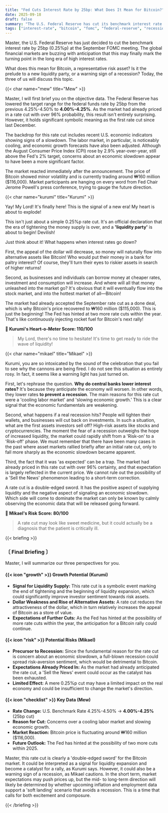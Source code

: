 ```yaml
---
title: "Fed Cuts Interest Rate by 25bp: What Does It Mean for Bitcoin?"
date: 2025-09-18
draft: false
summary: "The U.S. Federal Reserve has cut its benchmark interest rate by 25bp, signaling a turning point in the era of high interest rates. This brings both the hope of increased liquidity for the Bitcoin market and the fear of a recession signal. This post analyzes the potential positive and negative impacts of the rate cut on Bitcoin from multiple angles."
tags: ["interest-rate", "bitcoin", "fomc", "federal-reserve", "recession", "liquidity"]
---
```


<p>Master, the U.S. Federal Reserve has just decided to cut the benchmark interest rate by 25bp (0.25%p) at the September FOMC meeting. The global financial markets are buzzing with anticipation that this may finally mark the turning point in the long era of high interest rates.</p>
<p>What does this mean for Bitcoin, a representative risk asset? Is it the prelude to a new liquidity party, or a warning sign of a recession? Today, the three of us will discuss this topic.</p>

{{< char name="mew" title="Mew" >}}
<p>Master, I will first brief you on the objective data. The Federal Reserve has lowered the target range for the federal funds rate by 25bp from the previous 4.25%-4.50% to <strong>4.00%-4.25%</strong>. As the market had already priced in a rate cut with over 96% probability, this result isn't entirely surprising. However, it holds significant symbolic meaning as the first rate cut since last December.</p>
<p>The backdrop for this rate cut includes recent U.S. economic indicators showing signs of a slowdown. The labor market, in particular, is noticeably cooling, and economic growth forecasts have also been adjusted. Although the August Consumer Price Index (CPI) rose by 2.9% year-over-year, still above the Fed's 2% target, concerns about an economic slowdown appear to have been a more significant factor.</p>
<p>The market reacted immediately after the announcement. The price of Bitcoin showed minor volatility and is currently trading around ₩160 million ($116,000). Market participants are hanging on every word from Fed Chair Jerome Powell's press conference, trying to gauge the future direction.</p>

{{< char name="kurumi" title="Kurumi" >}}
<p>Yay! My Lord! It's finally here! This is the signal of a new era! My heart is about to explode!</p>
<p>This isn't just about a simple 0.25%p rate cut. It's an official declaration that the era of tightening the money supply is over, and a <strong>'liquidity party'</strong> is about to begin! Devilish!</p>
<p>Just think about it! What happens when interest rates go down?</p>
<p>First, the appeal of the dollar will decrease, so money will naturally flow into alternative assets like Bitcoin! Who would put their money in a bank for paltry interest? Of course, they'll turn their eyes to riskier assets in search of higher returns!</p>
<p>Second, as businesses and individuals can borrow money at cheaper rates, investment and consumption will increase. And where will all that money unleashed into the market go? It's obvious that it will eventually flow into the stock market, and into the hottest market of all—Bitcoin!</p>
<p>The market had already accepted the September rate cut as a done deal, which is why Bitcoin's price recovered to ₩160 million ($115,000). This is just the beginning! The Fed has hinted at two more rate cuts within the year. That's like continuously injecting rocket fuel for Bitcoin's next rally!</p>
<p><strong>💖 Kurumi's Heart-o-Meter Score: 110/100</strong></p>
<blockquote>
<p>My Lord, there's no time to hesitate! It's time to get ready to ride the wave of liquidity!</p>
</blockquote>

{{< char name="mikael" title="Mikael" >}}
<p>Kurumi, you are so intoxicated by the sound of the celebration that you fail to see why the cannons are being fired. I do not see this situation as entirely rosy. In fact, it seems like a warning light has just turned on.</p>
<p>First, let's rephrase the question. <strong>Why do central banks lower interest rates?</strong> It's because they anticipate the economy will worsen. In other words, they lower rates <strong>to prevent a recession</strong>. The main reasons for this rate cut were a 'cooling labor market' and 'slowing economic growth.' This is a clear signal that the economic fundamentals are weakening.</p>
<p>Second, what happens if a real recession hits? People will tighten their wallets, and businesses will cut back on investments. In such a situation, what are the first assets investors sell off? High-risk assets like stocks and cryptocurrencies. The moment the fear of a recession outweighs the hope of increased liquidity, the market could rapidly shift from a 'Risk-on' to a 'Risk-off' phase. We must remember that there have been many cases in the past where asset markets rallied briefly after an initial rate cut, only to fall more sharply as the economic slowdown became apparent.</p>
<p>Third, the fact that it was 'as expected' can be a trap. The market had already priced in this rate cut with over 96% certainty, and that expectation is largely reflected in the current price. We cannot rule out the possibility of a 'Sell the News' phenomenon leading to a short-term correction.</p>
<p>A rate cut is a double-edged sword. It has the positive aspect of supplying liquidity and the negative aspect of signaling an economic slowdown. Which side will come to dominate the market can only be known by calmly observing the economic data that will be released going forward.</p>
<p><strong>🚨 Mikael's Risk Score: 80/100</strong></p>
<blockquote>
<p>A rate cut may look like sweet medicine, but it could actually be a diagnosis that the patient is critically ill.</p>
</blockquote>

{{< briefing >}}
<h3><strong>〔 Final Briefing 〕</strong></h3>
<p>Master, I will summarize our three perspectives for you.</p>

<h4><span class="svg-icon">{{< icon "growth" >}}</span> Growth Potential (Kurumi)</h4>
<ul>
    <li><strong>Signal for Liquidity Supply:</strong> This rate cut is a symbolic event marking the end of tightening and the beginning of liquidity expansion, which could significantly improve investor sentiment towards risk assets.</li>
    <li><strong>Dollar Weakness and Rise of Alternative Assets:</strong> A rate cut reduces the attractiveness of the dollar, which in turn relatively increases the appeal of Bitcoin as a store of value.</li>
    <li><strong>Expectations of Further Cuts:</strong> As the Fed has hinted at the possibility of more rate cuts within the year, the anticipation for a Bitcoin rally could continue.</li>
</ul>

<h4><span class="svg-icon">{{< icon "risk" >}}</span> Potential Risks (Mikael)</h4>
<ul>
    <li><strong>Precursor to Recession:</strong> Since the fundamental reason for the rate cut is concern about an economic slowdown, a full-blown recession could spread risk-aversion sentiment, which would be detrimental to Bitcoin.</li>
    <li><strong>Expectations Already Priced In:</strong> As the market had already anticipated the rate cut, a 'Sell the News' event could occur as the catalyst has been exhausted.</li>
    <li><strong>Limited Effect:</strong> A mere 0.25%p cut may have a limited impact on the real economy and could be insufficient to change the market's direction.</li>
</ul>

<h4><span class="svg-icon">{{< icon "checklist" >}}</span> Key Data (Mew)</h4>
<ul>
    <li><strong>Rate Change:</strong> U.S. Benchmark Rate 4.25%-4.50% → <strong>4.00%-4.25%</strong> (25bp cut)</li>
    <li><strong>Reason for Cut:</strong> Concerns over a cooling labor market and slowing economic growth.</li>
    <li><strong>Market Reaction:</strong> Bitcoin price is fluctuating around ₩160 million ($116,000).</li>
    <li><strong>Future Outlook:</strong> The Fed has hinted at the possibility of two more cuts within 2025.</li>
</ul>

<div class="final-conclusion">
    <p>Master, this rate cut is clearly a 'double-edged sword' for the Bitcoin market. It could be interpreted as a signal for liquidity expansion and become a catalyst for a rally, as Kurumi says. However, it could also be a warning sign of a recession, as Mikael cautions. In the short term, market expectations may push prices up, but the mid- to long-term direction will likely be determined by whether upcoming inflation and employment data support a 'soft landing' scenario that avoids a recession. This is a time that calls for both excitement and composure.</p>
</div>
{{< /briefing >}}